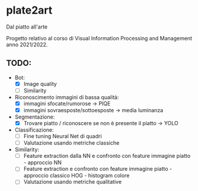 # plate2art
Dal piatto all'arte

Progetto relativo al corso di Visual Information Processing and Management anno 2021/2022.

## TODO: 
  - Bot:
    - [x] Image quality
    - [ ] Similarity
  - Riconoscimento immagini di bassa qualità:
    - [x] immagini sfocate/rumorose -> PIQE
    - [x] immagini sovraesposte/sottoesposte -> media luminanza
  - Segmentazione:
    - [x] Trovare piatto / riconoscere se non è presente il piatto -> YOLO
  - Classificazione:
	  - [ ] Fine tuning Neural Net di quadri
    - [ ] Valutazione usando metriche classiche
  - Similarity:
    - [ ] Feature extraction dalla NN e confronto con feature immagine piatto - approccio NN
    - [ ] Feature extraction e confronto con feature immagine piatto - approccio classico HOG - histogram colore
    - [ ] Valutazione usando metriche qualitative 
